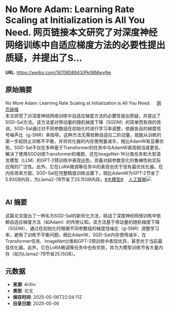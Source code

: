 # No More Adam: Learning Rate Scaling at Initialization is All You Need. 网页链接本文研究了对深度神经网络训练中自适应梯度方法的必要性提出质疑，并提出了S...

**URL**: https://weibo.com/1870858943/Pk06MwyNe

## 原始摘要

No More Adam: Learning Rate Scaling at Initialization is All You Need. <a href="https://weibo.cn/sinaurl?u=https%3A%2F%2Fwww.aminer.cn%2Fpub%2F6762315eae8580e7ff8ed69e%2Fno-more-adam-learning-rate-scaling-at-initialization-is-all-you-need" data-hide=""><span class="url-icon"><img style="width: 1rem;height: 1rem" src="https://h5.sinaimg.cn/upload/2015/09/25/3/timeline_card_small_web_default.png" referrerpolicy="no-referrer"></span><span class="surl-text">网页链接</span></a><br>本文研究了对深度神经网络训练中自适应梯度方法的必要性提出质疑，并提出了SGD-SaI方法。该方法是对带动量的随机梯度下降（SGDM）的简单而有效的改进。SGD-SaI通过对不同参数组在初始化时进行学习率调整，依据各自的梯度信号噪声比（g-SNR）来指导。这种方法无需依赖自适应二阶动量，就能从训练的第一步起防止训练不平衡，并将优化器的内存使用量减半，相比AdamW有显著优势。SGD-SaI不仅在多种基于Transformer的任务中与AdamW表现相当或更佳，解决了使用SGD训练Transformer的难题，还在ImageNet-1K分类任务和大型语言模型（LLM）的GPT-2预训练中表现出色，具备对超参数变化的鲁棒性和实际应用的广泛性。此外，它在LoRA微调等任务中的表现也优于现有最优优化器。在内存效率方面，SGD-SaI在完整精度训练设置下，相比AdamW为GPT-2节省了5.93GB内存，为Llama2-7B节省了25.15GB内存。<a href="https://m.weibo.cn/search?containerid=231522type%3D1%26t%3D10%26q%3D%23%E5%A4%A7%E6%A8%A1%E5%9E%8B%23&amp;extparam=%23%E5%A4%A7%E6%A8%A1%E5%9E%8B%23" data-hide=""><span class="surl-text">#大模型#</span></a><a href="https://m.weibo.cn/p/index?extparam=%E4%BA%BA%E5%B7%A5%E6%99%BA%E8%83%BD&amp;containerid=100808f068f0dad74789bee210163c40a4b50d" data-hide=""><span class="url-icon"><img style="width: 1rem;height: 1rem" src="https://n.sinaimg.cn/photo/5213b46e/20180926/timeline_card_small_super_default.png" referrerpolicy="no-referrer"></span><span class="surl-text">人工智能</span></a><img style="" src="https://tvax4.sinaimg.cn/large/6f830abfly1hzrut5jebij21na0z04qp.jpg" referrerpolicy="no-referrer"><br><br>

## AI 摘要

这篇论文提出了一种名为SGD-SaI的新优化方法，挑战了深度神经网络训练中依赖自适应梯度方法（如Adam）的传统认知。该方法基于带动量的随机梯度下降（SGDM），通过在初始化时根据不同参数组的梯度信噪比（g-SNR）调整学习率，避免了训练不平衡问题。相比AdamW，SGD-SaI内存使用减半，在Transformer任务、ImageNet分类和GPT-2预训练中表现优异，甚至优于当前最佳优化器。此外，它在LoRA微调等任务中也有优势，并为大模型训练节省大量内存（如为Llama2-7B节省25.15GB）。

## 元数据

- **来源**: ArXiv
- **类型**: 论文
- **保存时间**: 2025-05-06T22:04:11Z
- **目录日期**: 2025-05-06
